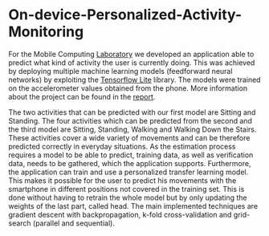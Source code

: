 # On-device-Personalized-Activity-Monitoring

For the Mobile Computing [Laboratory](https://online.tugraz.at/tug_online/wbLv.wbShowLVDetail?pStpSpNr=216713) we developed an application able to predict what kind of activity the user is currently doing. This was achieved by deploying multiple machine learning models (feedforward neural networks) by exploiting the [Tensorflow Lite](https://www.tensorflow.org/lite/guide) library. The models were trained on the accelerometer values obtained from the phone. More information about the project can be found in the [report](https://github.com/FraCorti/On-device-Personalized-Activity-Monitoring/blob/main/Mobile_Computing_Laboratory___report.pdf).


The two activities that can be predicted with our first model
are Sitting and Standing. The four activities which can be predicted from the second and the third model are Sitting, Standing, Walking and
Walking Down the Stairs.
These activities cover a wide variety of movements and can
be therefore predicted correctly in everyday situations. As the
estimation process requires a model to be able to
predict, training data, as well as verification data, needs to be
gathered, which the application supports.
Furthermore, the application can train and use a
personalized transfer learning model. This makes it possible
for the user to predict his movements with the smartphone
in different positions not covered in the training set. This is
done without having to retrain the whole model but by only
updating the weights of the last part, called head.
The main implemented techniques are gradient descent with backpropagation, k-fold cross-validation and grid-search (parallel and sequential).
